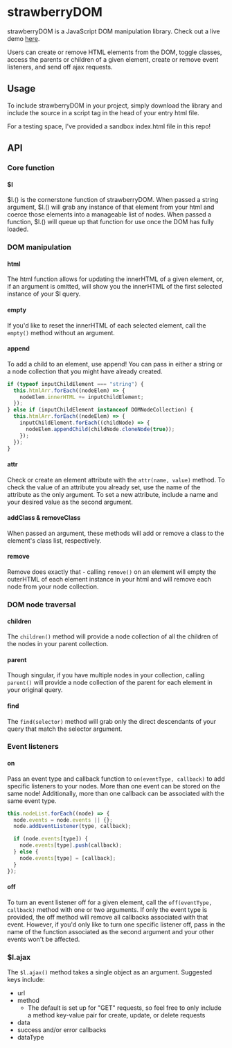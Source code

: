 # strawberryDOM

strawberryDOM is a JavaScript DOM manipulation library. Check out a live demo [here](https://github.com/lsiler23/strawberryDOMDemo).

Users can create or remove HTML elements from the DOM, toggle classes, access the parents or children of a given element, create or remove event listeners, and send off ajax requests.

## Usage

To include strawberryDOM in your project, simply download the library and include the source in a script tag in the head of your entry html file.

For a testing space, I've provided a sandbox index.html file in this repo!

## API

### Core function
#### $l
$l.() is the cornerstone function of strawberryDOM.
When passed a string argument, $l.() will grab any instance of that element from your html and coerce those elements into a manageable list of nodes.
When passed a function, $l.() will queue up that function for use once the DOM has fully loaded.

### DOM manipulation
#### html
The html function allows for updating the innerHTML of a given element, or, if an argument is omitted, will show you the innerHTML of the first selected instance of your $l query.
#### empty
If you'd like to reset the innerHTML of each selected element, call the ```empty()``` method without an argument.
#### append
To add a child to an element, use append! You can pass in either a string or a node collection that you might have already created.

```javascript
if (typeof inputChildElement === "string") {
  this.htmlArr.forEach((nodeElem) => {
    nodeElem.innerHTML += inputChildElement;
  });
} else if (inputChildElement instanceof DOMNodeCollection) {
  this.htmlArr.forEach((nodeElem) => {
    inputChildElement.forEach((childNode) => {
      nodeElem.appendChild(childNode.cloneNode(true));
    });
  });
}
```
#### attr
Check or create an element attribute with the ```attr(name, value)``` method. To check the value of an attribute you already set, use the name of the attribute as the only argument. To set a new attribute, include a name and your desired value as the second argument.
#### addClass & removeClass
When passed an argument, these methods will add or remove a class to the element's class list, respectively.
#### remove
Remove does exactly that - calling ```remove()``` on an element will empty the outerHTML of each element instance in your html and will remove each node from your node collection.

### DOM node traversal
#### children
The ```children()``` method will provide a node collection of all the children of the nodes in your parent collection.
#### parent
Though singular, if you have multiple nodes in your collection, calling ```parent()``` will provide a node collection of the parent for each element in your original query.
#### find
The ```find(selector)``` method will grab only the direct descendants of your query that match the selector argument.

### Event listeners
#### on
Pass an event type and callback function to ```on(eventType, callback)``` to add specific listeners to your nodes. More than one event can be stored on the same node! Additionally, more than one callback can be associated with the same event type.
```javascript
this.nodeList.forEach((node) => {
  node.events = node.events || {};
  node.addEventListener(type, callback);

  if (node.events[type]) {
    node.events[type].push(callback);
  } else {
    node.events[type] = [callback];
  }
});
```
#### off
To turn an event listener off for a given element, call the ```off(eventType, callback)``` method with one or two arguments. If only the event type is provided, the off method will remove all callbacks associated with that event. However, if you'd only like to turn one specific listener off, pass in the name of the function associated as the second argument and your other events won't be affected.

### $l.ajax

The ```$l.ajax()``` method takes a single object as an argument. Suggested keys include:

* url
* method
  * The default is set up for "GET" requests, so feel free to only include a method key-value pair for create, update, or delete requests
* data
* success and/or error callbacks
* dataType
